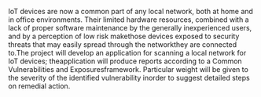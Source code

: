 IoT devices are now a common part of any local network, both at home and in office environments. 
Their limited hardware resources, combined with a lack of proper software 
maintenance by the generally inexperienced users, and by a perception of low risk makethose devices exposed to security threats that may easily spread through the networkthey are connected to.The project will develop an application for scanning a local network for IoT devices; theapplication will produce reports according to a Common Vulnerabilities and Exposuresframework. Particular weight will be given to the severity of the identified vulnerability inorder to suggest detailed steps on remedial action.